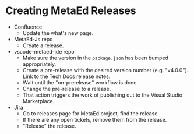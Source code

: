 # Creating MetaEd Releases

* Confluence
  * Update the what's new page.
* MetaEd-Js repo
  * Create a release.
* vscode-metaed-ide repo
  * Make sure the version in the `package.json` has been bumped appropriately.
  * Create a pre-release with the desired version number (e.g. "v4.0.0"). Link to the Tech Docs release notes.
  * Wait until the "on-prerelease" workflow is done.
  * Change the pre-release to a release.
  * That action triggers the work of publishing out to the Visual Studio Marketplace.
* Jira
  * Go to releases page for MetaEd project, find the release.
  * If there are any open tickets, remove them from the release.
  * "Release" the release.